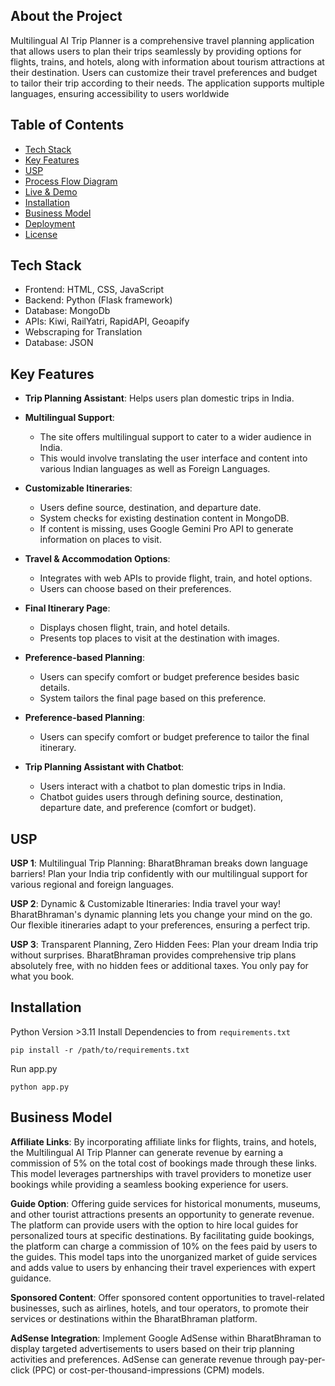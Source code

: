 ## About the Project
Multilingual AI Trip Planner is a comprehensive travel planning application that allows users to plan their trips seamlessly by providing options for flights, trains, and hotels, along with information about tourism attractions at their destination. Users can customize their travel preferences and budget to tailor their trip according to their needs. The application supports multiple languages, ensuring accessibility to users worldwide

## Table of Contents
- [Tech Stack](#tech-stack)
- [Key Features](#key-features)
- [USP](#usp)
- [Process Flow Diagram](#process-flow-diagram)
- [Live & Demo](#live--demo)
- [Installation](#installation)
- [Business Model](#business-model)
- [Deployment](#deployment)
- [License](#license)

## Tech Stack
- Frontend: HTML, CSS, JavaScript
- Backend: Python (Flask framework)
- Database: MongoDb
- APIs: Kiwi, RailYatri, RapidAPI, Geoapify
- Webscraping for Translation
- Database: JSON

## Key Features
- <b>Trip Planning Assistant</b>: Helps users plan domestic trips in India.
  
- <b>Multilingual Support</b>:
  - The site offers multilingual support to cater to a wider audience in India.
  - This would involve translating the user interface and content into various Indian languages as well as Foreign Languages.
    
- <b>Customizable Itineraries</b>:
  - Users define source, destination, and departure date.
  - System checks for existing destination content in MongoDB.
  - If content is missing, uses Google Gemini Pro API to generate information on places to visit.
    
- <b>Travel & Accommodation Options</b>:
  - Integrates with web APIs to provide flight, train, and hotel options.
  - Users can choose based on their preferences.
    
- <b>Final Itinerary Page</b>:
  - Displays chosen flight, train, and hotel details.
  - Presents top places to visit at the destination with images.
    
- <b>Preference-based Planning</b>:
  - Users can specify comfort or budget preference besides basic details.
  - System tailors the final page based on this preference.

- <b>Preference-based Planning</b>:
  - Users can specify comfort or budget preference to tailor the final itinerary.

- <b>Trip Planning Assistant with Chatbot</b>:
  - Users interact with a chatbot to plan domestic trips in India.
  - Chatbot guides users through defining source, destination, departure date, and preference (comfort or budget).

## USP
**USP 1**: Multilingual Trip Planning: BharatBhraman breaks down language barriers! Plan your India trip confidently with our multilingual support for various regional and foreign languages.

**USP 2**: Dynamic & Customizable Itineraries:  India travel your way! BharatBhraman's dynamic planning lets you change your mind on the go.  Our flexible itineraries adapt to your preferences, ensuring a perfect trip.

**USP 3**: Transparent Planning, Zero Hidden Fees:  Plan your dream India trip without surprises. BharatBhraman provides comprehensive trip plans absolutely free, with no hidden fees or additional taxes. You only pay for what you book.

## Installation
Python Version >3.11
Install Dependencies to from `requirements.txt`
```
pip install -r /path/to/requirements.txt
```

Run app.py
```
python app.py
```

## Business Model
**Affiliate Links**: 
By incorporating affiliate links for flights, trains, and hotels, the Multilingual AI Trip Planner can generate revenue by earning a commission of 5% on the total cost of bookings made through these links. This model leverages partnerships with travel providers to monetize user bookings while providing a seamless booking experience for users.

**Guide Option**:
Offering guide services for historical monuments, museums, and other tourist attractions presents an opportunity to generate revenue. The platform can provide users with the option to hire local guides for personalized tours at specific destinations. By facilitating guide bookings, the platform can charge a commission of 10% on the fees paid by users to the guides. This model taps into the unorganized market of guide services and adds value to users by enhancing their travel experiences with expert guidance.

**Sponsored Content**: 
Offer sponsored content opportunities to travel-related businesses, such as airlines, hotels, and tour operators, to promote their services or destinations within the BharatBhraman platform.

**AdSense Integration**: 
Implement Google AdSense within BharatBhraman to display targeted advertisements to users based on their trip planning activities and preferences. AdSense can generate revenue through pay-per-click (PPC) or cost-per-thousand-impressions (CPM) models.
